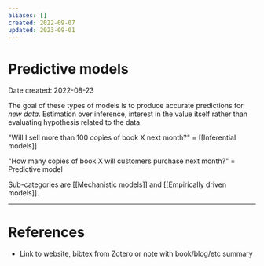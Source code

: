 ```yaml
---
aliases: []
created: 2022-09-07
updated: 2023-09-01
---
```


# Predictive models
Date created: 2022-08-23

The goal of these types of models is to produce accurate predictions for *new data*. Estimation over inference, interest in the value itself rather than evaluating hypothesis related to the data.

"Will I sell more than 100 copies of book X next month?" = [[Inferential models]]

"How many copies of book X will customers purchase next month?" = Predictive model

Sub-categories are [[Mechanistic models]] and [[Empirically driven models]].

---
# References
* Link to website, bibtex from Zotero or note with book/blog/etc summary